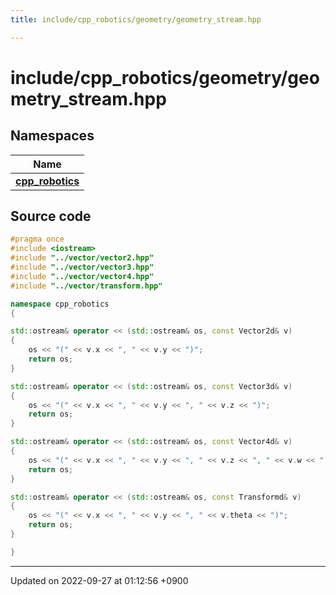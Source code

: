 ```yaml
---
title: include/cpp_robotics/geometry/geometry_stream.hpp

---
```


# include/cpp_robotics/geometry/geometry_stream.hpp



## Namespaces

| Name           |
| -------------- |
| **[cpp_robotics](/cpp_robotics/doxybook/Namespaces/namespacecpp__robotics/)**  |




## Source code

```cpp
#pragma once
#include <iostream>
#include "../vector/vector2.hpp"
#include "../vector/vector3.hpp"
#include "../vector/vector4.hpp"
#include "../vector/transform.hpp"

namespace cpp_robotics
{

std::ostream& operator << (std::ostream& os, const Vector2d& v)
{
    os << "(" << v.x << ", " << v.y << ")";
    return os;
}

std::ostream& operator << (std::ostream& os, const Vector3d& v)
{
    os << "(" << v.x << ", " << v.y << ", " << v.z << ")";
    return os;
}

std::ostream& operator << (std::ostream& os, const Vector4d& v)
{
    os << "(" << v.x << ", " << v.y << ", " << v.z << ", " << v.w << ")";
    return os;
}

std::ostream& operator << (std::ostream& os, const Transformd& v)
{
    os << "(" << v.x << ", " << v.y << ", " << v.theta << ")";
    return os;
}

}
```


-------------------------------

Updated on 2022-09-27 at 01:12:56 +0900
